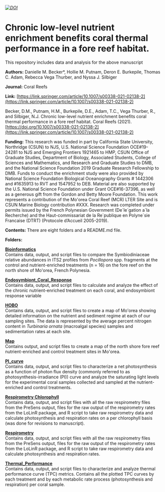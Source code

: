 *[![DOI](https://zenodo.org/badge/276498035.svg)](https://zenodo.org/badge/latestdoi/276498035)*

# Chronic low-level nutrient enrichment benefits coral thermal performance in a fore reef habitat.

This repository includes data and analysis for the above manuscript

**Authors:** Danielle M. Becker*, Hollie M. Putnam, Deron E. Burkepile, Thomas C. Adam, Rebecca Vega Thurber, and Nyssa J. Silbiger

**Journal:** Coral Reefs

**Link:**  [https://link.springer.com/article/10.1007/s00338-021-02138-2](https://link.springer.com/article/10.1007/s00338-021-02138-2)

Becker, D.M., Putnam, H.M., Burkepile, D.E., Adam, T.C., Vega Thurber, R., and Silbiger, N.J. Chronic low-level nutrient enrichment benefits coral thermal performance in a fore reef habitat. Coral Reefs (2021). [https://doi.org/10.1007/s00338-021-02138-2](https://link.springer.com/article/10.1007/s00338-021-02138-2)

**Funding:** This research was funded in part by California State University, Northridge (CSUN) to NJS, U.S. National Science Foundation OCE#19-24281 to NJS and Emerging Frontiers 1921465 to HMP, CSUN Office of Graduate Studies, Department of Biology, Associated Students, College of Sciences and Mathematics, and Research and Graduate Studies to DMB, and the National Science Foundation 2019 Graduate Research Fellowship to DMB. Funds to conduct the enrichment study were also provided by National Science Foundation Biological Oceanography Grants # 1442306 and #1635913 to RVT and 1547952 to DEB. Material are also supported by the U.S. National Science Foundation under Grant OCE#16-37396, as well as a generous gift from the Gordon and Betty Moore Foundation. This work represents a contribution of the Mo'orea Coral Reef (MCR) LTER Site and is CSUN Marine Biology contribution #XXX. Research was completed under permits issued by the French Polynesian Government (De´le´gation a`la Recherche) and the Haut-commissariat de la Re´publique en Polyne´sie Francaise (DTRT) (Protocole d’Accueil 2005-2019).

**Contents:** There are eight folders and a README.md file.

**Folders:**

**[Bioinformatics](Bioinformatics)**    
Contains data, output, and script files to compare the Symbiodiniaceae relative abundances in ITS2 profiles from *Pocillopora* spp. fragments at the control and nutrient-enriched treatments (n = 16) on the fore reef on the north shore of Mo'orea, French Polynesia.

**[Endosymbiont_Coral_Response](Endosymbiont_Coral_Response)**          
Contains data, output, and script files to calculate and analyze the effect of the chronic nutrient-enriched treatment on each coral, and endosymbiont response variable

**[HOBO](HOBO)**  
Contains data, output, and script files to create a map of Mo'orea showing detailed information on the nutrient and sediment regime at each of our sampling sites. The data is represented by the average percent nitrogen content in *Turbinaria ornata* (macroalgal species) samples and sedimentation rates at each site.

**[Map](Map)**  
Contains output, and script files to create a map of the north shore fore reef nutrient-enriched and control treatment sites in Mo'orea.

**[PI_curve](PI_curve)**  
Contains data, output, and script files to characterize a net photosynthesis as a function of photon flux density (commonly referred to as photosynthesis-irradiance (PI)) curve and analyze the saturating light levels for the experimental coral samples collected and sampled at the nutrient-enriched and control treatments. 

**[Respirometry Chlorophyll](Resp.chlorophyll)**  
Contains data, output, and script files with all the raw respirometry files from the PreSens output, files for the raw output of the respirometry rates from the LoLinR package, and R script to take raw respirometry data and calculate photosynthesis and respiration rates on a per chlorophyll basis (was done for revisions to manuscript).

**[Respirometry](Respirometry)**  
Contains data, output, and script files with all the raw respirometry files from the PreSens output, files for the raw output of the respirometry rates from the LoLinR package, and R script to take raw respirometry data and calculate photosynthesis and respiration rates.

**[Thermal_Performance](Thermal_Performance)**  
Contains data, output, and script files to characterize and analyze thermal performance curve (TPC) metrics. Contains all the plotted TPC curves by each treatment and by each metabolic rate process (photosynthesis and respiration) per coral sample.







